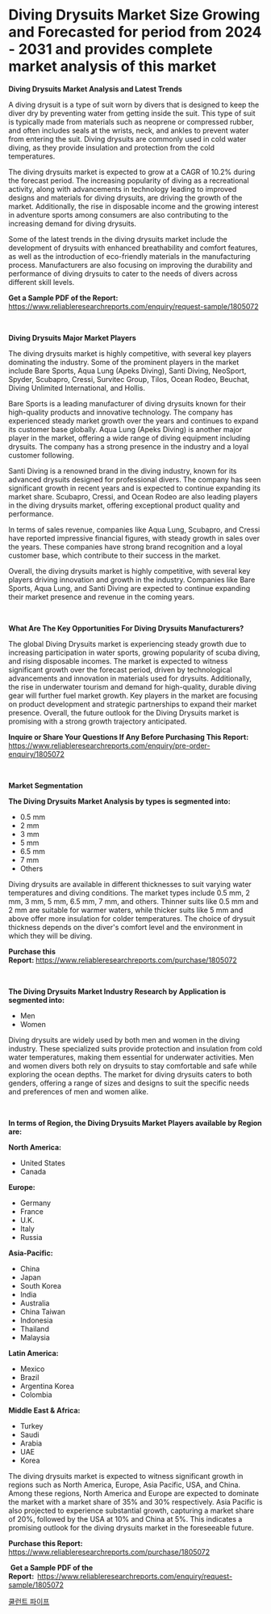 <p><h1>Diving Drysuits Market Size Growing and Forecasted for period from 2024 - 2031 and provides complete market analysis of this market</h1></p><p><strong>Diving Drysuits Market Analysis and Latest Trends</strong></p>
<p><p>A diving drysuit is a type of suit worn by divers that is designed to keep the diver dry by preventing water from getting inside the suit. This type of suit is typically made from materials such as neoprene or compressed rubber, and often includes seals at the wrists, neck, and ankles to prevent water from entering the suit. Diving drysuits are commonly used in cold water diving, as they provide insulation and protection from the cold temperatures.</p><p>The diving drysuits market is expected to grow at a CAGR of 10.2% during the forecast period. The increasing popularity of diving as a recreational activity, along with advancements in technology leading to improved designs and materials for diving drysuits, are driving the growth of the market. Additionally, the rise in disposable income and the growing interest in adventure sports among consumers are also contributing to the increasing demand for diving drysuits.</p><p>Some of the latest trends in the diving drysuits market include the development of drysuits with enhanced breathability and comfort features, as well as the introduction of eco-friendly materials in the manufacturing process. Manufacturers are also focusing on improving the durability and performance of diving drysuits to cater to the needs of divers across different skill levels.</p></p>
<p><strong>Get a Sample PDF of the Report:&nbsp;</strong> <a href="https://www.reliableresearchreports.com/enquiry/request-sample/1805072">https://www.reliableresearchreports.com/enquiry/request-sample/1805072</a></p>
<p>&nbsp;</p>
<p><strong>Diving Drysuits Major Market Players</strong></p>
<p><p>The diving drysuits market is highly competitive, with several key players dominating the industry. Some of the prominent players in the market include Bare Sports, Aqua Lung (Apeks Diving), Santi Diving, NeoSport, Spyder, Scubapro, Cressi, Survitec Group, Tilos, Ocean Rodeo, Beuchat, Diving Unlimited International, and Hollis.</p><p>Bare Sports is a leading manufacturer of diving drysuits known for their high-quality products and innovative technology. The company has experienced steady market growth over the years and continues to expand its customer base globally. Aqua Lung (Apeks Diving) is another major player in the market, offering a wide range of diving equipment including drysuits. The company has a strong presence in the industry and a loyal customer following.</p><p>Santi Diving is a renowned brand in the diving industry, known for its advanced drysuits designed for professional divers. The company has seen significant growth in recent years and is expected to continue expanding its market share. Scubapro, Cressi, and Ocean Rodeo are also leading players in the diving drysuits market, offering exceptional product quality and performance.</p><p>In terms of sales revenue, companies like Aqua Lung, Scubapro, and Cressi have reported impressive financial figures, with steady growth in sales over the years. These companies have strong brand recognition and a loyal customer base, which contribute to their success in the market.</p><p>Overall, the diving drysuits market is highly competitive, with several key players driving innovation and growth in the industry. Companies like Bare Sports, Aqua Lung, and Santi Diving are expected to continue expanding their market presence and revenue in the coming years.</p></p>
<p>&nbsp;</p>
<p><strong>What Are The Key Opportunities For Diving Drysuits Manufacturers?</strong></p>
<p><p>The global Diving Drysuits market is experiencing steady growth due to increasing participation in water sports, growing popularity of scuba diving, and rising disposable incomes. The market is expected to witness significant growth over the forecast period, driven by technological advancements and innovation in materials used for drysuits. Additionally, the rise in underwater tourism and demand for high-quality, durable diving gear will further fuel market growth. Key players in the market are focusing on product development and strategic partnerships to expand their market presence. Overall, the future outlook for the Diving Drysuits market is promising with a strong growth trajectory anticipated.</p></p>
<p><strong>Inquire or Share Your Questions If Any Before Purchasing This Report:</strong> <a href="https://www.reliableresearchreports.com/enquiry/pre-order-enquiry/1805072">https://www.reliableresearchreports.com/enquiry/pre-order-enquiry/1805072</a></p>
<p>&nbsp;</p>
<p><strong>Market Segmentation</strong></p>
<p><strong>The Diving Drysuits Market Analysis by types is segmented into:</strong></p>
<p><ul><li>0.5 mm</li><li>2 mm</li><li>3 mm</li><li>5 mm</li><li>6.5 mm</li><li>7 mm</li><li>Others</li></ul></p>
<p><p>Diving drysuits are available in different thicknesses to suit varying water temperatures and diving conditions. The market types include 0.5 mm, 2 mm, 3 mm, 5 mm, 6.5 mm, 7 mm, and others. Thinner suits like 0.5 mm and 2 mm are suitable for warmer waters, while thicker suits like 5 mm and above offer more insulation for colder temperatures. The choice of drysuit thickness depends on the diver's comfort level and the environment in which they will be diving.</p></p>
<p><strong>Purchase this Report:&nbsp;</strong><a href="https://www.reliableresearchreports.com/purchase/1805072">https://www.reliableresearchreports.com/purchase/1805072</a></p>
<p>&nbsp;</p>
<p><strong>The Diving Drysuits Market Industry Research by Application is segmented into:</strong></p>
<p><ul><li>Men</li><li>Women</li></ul></p>
<p><p>Diving drysuits are widely used by both men and women in the diving industry. These specialized suits provide protection and insulation from cold water temperatures, making them essential for underwater activities. Men and women divers both rely on drysuits to stay comfortable and safe while exploring the ocean depths. The market for diving drysuits caters to both genders, offering a range of sizes and designs to suit the specific needs and preferences of men and women alike.</p></p>
<p>&nbsp;</p>
<p><strong>In terms of Region, the Diving Drysuits Market Players available by Region are:</strong></p>
<p>
    <p> <strong> North America: </strong>
        <ul>
            <li>United States</li>
            <li>Canada</li>
        </ul>
        </p> 
    <p> <strong> Europe: </strong>
        <ul>
            <li>Germany</li>
            <li>France</li>
            <li>U.K.</li>
            <li>Italy</li>
            <li>Russia</li>
        </ul>
        </p> 
    <p> <strong> Asia-Pacific: </strong>
        <ul>
            <li>China</li>
            <li>Japan</li>
            <li>South Korea</li>
            <li>India</li>
            <li>Australia</li>
            <li>China Taiwan</li>
            <li>Indonesia</li>
            <li>Thailand</li>
            <li>Malaysia</li>
        </ul>
        </p> 
    <p> <strong> Latin America: </strong>
        <ul>
            <li>Mexico</li>
            <li>Brazil</li>
            <li>Argentina Korea</li>
            <li>Colombia</li>
        </ul>
        </p> 
    <p> <strong> Middle East & Africa: </strong>
        <ul>
            <li>Turkey</li>
            <li>Saudi</li>
            <li>Arabia</li>
            <li>UAE</li>
            <li>Korea</li>
        </ul>
    </p>
    </p>
<p><p>The diving drysuits market is expected to witness significant growth in regions such as North America, Europe, Asia Pacific, USA, and China. Among these regions, North America and Europe are expected to dominate the market with a market share of 35% and 30% respectively. Asia Pacific is also projected to experience substantial growth, capturing a market share of 20%, followed by the USA at 10% and China at 5%. This indicates a promising outlook for the diving drysuits market in the foreseeable future.</p></p>
<p><strong>Purchase this Report: </strong><a href="https://www.reliableresearchreports.com/purchase/1805072">https://www.reliableresearchreports.com/purchase/1805072</a></p>
<p>&nbsp;<strong>Get a Sample PDF of the Report:&nbsp;&nbsp;</strong><a href="https://www.reliableresearchreports.com/enquiry/request-sample/1805072">https://www.reliableresearchreports.com/enquiry/request-sample/1805072</a></p>
<p><strong></strong></p>
<p><p><a href="https://medium.com/@kirby6567566/%EB%83%89%EA%B0%81%EC%88%98-%ED%8C%8C%EC%9D%B4%ED%94%84-%EC%8B%9C%EC%9E%A5-%EC%84%B1%EA%B3%B5%EC%A0%81%EC%9D%B8-%EB%B9%84%EC%A6%88%EB%8B%88%EC%8A%A4-%EC%A0%84%EB%9E%B5%EC%9D%98-%EC%97%B4%EC%87%A0-2031%EB%85%84%EA%B9%8C%EC%A7%80-%EC%98%88%EC%B8%A1-d1b226115a40">쿨런트 파이프</a></p></p>